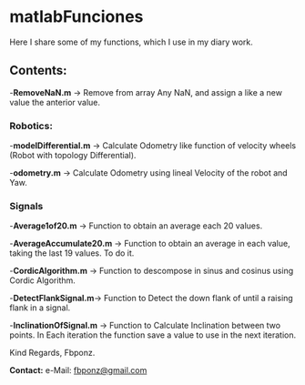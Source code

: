 # matlabFunciones

Here I share some of my  functions, which I use in my diary work.

## Contents:

-**RemoveNaN.m** -> Remove from array Any NaN, and assign a like a new value the anterior value.

### Robotics:

-**modelDifferential.m** -> Calculate Odometry like function of velocity wheels (Robot with topology Differential).

-**odometry.m** -> Calculate Odometry using lineal Velocity of the robot and Yaw.

### Signals

-**Average1of20.m** -> Function to obtain an average each 20 values. 

-**AverageAccumulate20.m** -> Function to obtain an average in each value, taking the last 19 values. To do it.

-**CordicAlgorithm.m** -> Function to descompose in sinus and cosinus using Cordic Algorithm.

-**DetectFlankSignal.m**-> Function to Detect the down flank of until a raising flank in a signal.

-**InclinationOfSignal.m** -> Function to Calculate Inclination between two points. In Each iteration the function save a value to use in the next iteration. 

Kind Regards, Fbponz.

**Contact:** e-Mail: fbponz@gmail.com


